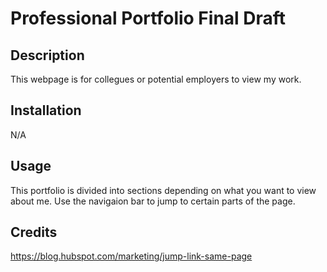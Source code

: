 # Professional Portfolio Final Draft

## Description
This webpage is for collegues or potential employers to view my work.


## Installation

N/A

## Usage

This portfolio is divided into sections depending on what you want to view about me. Use the navigaion bar to jump to certain parts of the page.

## Credits
https://blog.hubspot.com/marketing/jump-link-same-page


